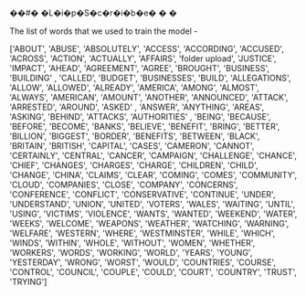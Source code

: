 ��#� �L�i�p�S�c�r�i�b�e�
�
�

The list of words that we used to train the model - 

['ABOUT', 'ABUSE', 'ABSOLUTELY', 'ACCESS', 'ACCORDING', 'ACCUSED', 
'ACROSS', 'ACTION', 'ACTUALLY', 'AFFAIRS', 'folder upload', 'JUSTICE', 
'IMPACT', 'AHEAD', 'AGREEMENT', 'AGREE', 'BROUGHT', 'BUSINESS', 'BUILDING'
, 'CALLED', 'BUDGET', 'BUSINESSES', 'BUILD', 'ALLEGATIONS', 'ALLOW', 
'ALLOWED', 'ALREADY', 'AMERICA', 'AMONG', 'ALMOST', 'ALWAYS', 'AMERICAN',
 'AMOUNT', 'ANOTHER', 'ANNOUNCED', 'ATTACK', 'ARRESTED', 'AROUND', 'ASKED'
, 'ANSWER', 'ANYTHING', 'AREAS', 'ASKING', 'BEHIND', 'ATTACKS', 'AUTHORITIES'
, 'BEING', 'BECAUSE', 'BEFORE', 'BECOME', 'BANKS', 'BELIEVE', 'BENEFIT', 
'BRING', 'BETTER', 'BILLION', 'BIGGEST', 'BORDER', 'BENEFITS', 'BETWEEN',
 'BLACK', 'BRITAIN', 'BRITISH', 'CAPITAL', 'CASES', 'CAMERON', 'CANNOT', 
'CERTAINLY', 'CENTRAL', 'CANCER', 'CAMPAIGN', 'CHALLENGE', 'CHANCE', 'CHIEF',
 'CHANGES', 'CHARGES', 'CHARGE', 'CHILDREN', 'CHILD', 'CHANGE', 'CHINA', 
'CLAIMS', 'CLEAR', 'COMING', 'COMES', 'COMMUNITY', 'CLOUD', 'COMPANIES',
 'CLOSE', 'COMPANY', 'CONCERNS', 'CONFERENCE', 'CONFLICT', 'CONSERVATIVE', 
'CONTINUE', 'UNDER', 'UNDERSTAND', 'UNION', 'UNITED', 'VOTERS', 'WALES', 
'WAITING', 'UNTIL', 'USING', 'VICTIMS', 'VIOLENCE', 'WANTS', 'WANTED', 
'WEEKEND', 'WATER', 'WEEKS', 'WELCOME', 'WEAPONS', 'WEATHER', 'WATCHING', 
'WARNING', 'WELFARE', 'WESTERN', 'WHERE', 'WESTMINSTER', 'WHILE', 'WHICH', 
'WINDS', 'WITHIN', 'WHOLE', 'WITHOUT', 'WOMEN', 'WHETHER', 'WORKERS', 
'WORDS', 'WORKING', 'WORLD', 'YEARS', 'YOUNG', 'YESTERDAY', 'WRONG', 
'WORST', 'WOULD', 'COUNTRIES', 'COURSE', 'CONTROL', 'COUNCIL', 'COUPLE', 
'COULD', 'COURT', 'COUNTRY', 'TRUST', 'TRYING']
